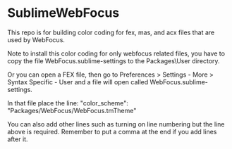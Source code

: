 SublimeWebFocus
===============

This repo is for building color coding for fex, mas, and acx files that are used by WebFocus.

Note to install this color coding for only webfocus related files, you have to copy the file WebFocus.sublime-settings to the Packages\User directory.

Or you can open a FEX file, then go to Preferences > Settings - More > Syntax Specific - User and a file will open called WebFocus.sublime-settings.

In that file place the line:
	"color_scheme": "Packages/WebFocus/WebFocus.tmTheme"

You can also add other lines such as turning on line numbering but the line above is required. Remember to put a comma at the end if you add lines after it.

